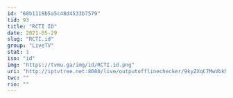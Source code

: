 ```yaml
---
id: "60b1119b5a5c48d4533b7579"
tid: 93
title: "RCTI ID"
date: 2021-05-29
slug: "RCTI.id"
group: "LiveTV"
stat: 1
iso: "id"
img: "https://tvmu.ga/img/id/RCTI.id.png"
uri: "http://iptvtree.net:8080/live/outputofflinechecker/9kyZXqC7MwVbkMnJmf/157591.m3u8"
twc: ""
rio: ""
---
```

